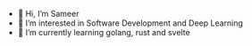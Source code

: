 - 👋 Hi, I’m Sameer
- 👀 I’m interested in Software Development and Deep Learning
- 🌱 I’m currently learning golang, rust and svelte
